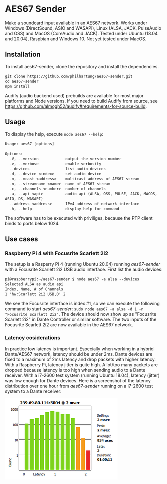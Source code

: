 # AES67 Sender
Make a soundcard input available in an AES67 network. Works under Windows (DirectSound, ASIO and WASAPI), Linux (ALSA, JACK, PulseAudio and OSS) and MacOS (CoreAudio and JACK). Tested under Ubuntu (18.04 and 20.04), Raspbian and Windows 10. Not yet tested under MacOS.
## Installation
To install aes67-sender, clone the repository and install the dependencies.
```
git clone https://github.com/philhartung/aes67-sender.git
cd aes67-sender
npm install
```
Audify (audio backend used) prebuilds are available for most major platforms and Node versions. If you need to build Audify from source, see https://github.com/almogh52/audify#requirements-for-source-build.
## Usage
To display the help, execute `node aes67 --help`:
```
Usage: aes67 [options]

Options:
  -V, --version            output the version number
  -v, --verbose            enable verbosity
  --devices                list audio devices
  -d, --device <index>     set audio device
  -m, --mcast <address>    multicast address of AES67 stream
  -n, --streamname <name>  name of AES67 stream
  -c, --channels <number>  number of channels
  -a, --api <api>          audio api (ALSA, OSS, PULSE, JACK, MACOS, ASIO, DS, WASAPI)
  --address <address>      IPv4 address of network interface
  -h, --help               display help for command
```

The software has to be executed with priviliges, because the PTP client binds to ports below 1024.
## Use cases
### Raspberry Pi 4 with Focusrite Scarlett 2i2
The setup is a Rasperry Pi 4 (running Ubuntu 20.04) running *aes67-sender* with a Focusrite Scarlett 2i2 USB audio interface. First list the audio devices:
```
pi@raspberrypi:~/aes67-sender $ node aes67 -a alsa --devices
Selected ALSA as audio api
Index, Name, # of Channels
1 'hw:Scarlett 2i2 USB,0' 2
```
We see the Focusrite interface is index #1, so we can execute the following command to start *aes67-sender*: `sudo node aes67 -a alsa -d 1 -n "Focusrite Scarlett 2i2"`. The device should now show up as "Focusrite Scarlett 2i2" in Dante Controller or similar software. The two inputs of the Focusrite Scarlett 2i2 are now available in the AES67 network.

### Latency cosiderations
In practice low latency is important. Especially when working in a hybrid Dante/AES67 network, latency should be under 2ms. Dante devices are fixed to a maximum of 2ms latency and drop packets with higher latency. With a Raspberry Pi, latency jitter is quite high. A lot/too many packets are dropped because latency is too high when sending audio to a Dante receiver. With a i7-2600 test system (running Ubuntu 18.04), latency (jitter) was low enough for Dante devices. Here is a screenshot of the latency distribution over one hour from *aes67-sender* running on a i7-2600 test system to a Dante receiver:

![Screenshot](doc/dante-latency.png "dante-latency")
